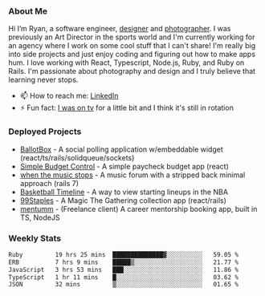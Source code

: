 ### About Me
Hi I’m Ryan, a software engineer, [designer](https://www.denvermullets.com/video) and [photographer](https://www.denvermullets.com/). I was previously an Art Director in the sports world and I'm currently working for an agency where I work on some cool stuff that I can't share! I'm really big into side projects and just enjoy coding and figuring out how to make apps hum. I love working with React, Typescript, Node.js, Ruby, and Ruby on Rails. I'm passionate about photography and design and I truly believe that learning never stops.

- 📫 How to reach me: [LinkedIn](https://www.linkedin.com/in/ryanvaznis)
- ⚡ Fun fact: [I was on tv](https://vimeo.com/381425882) for a little bit and I think it's still in rotation

### Deployed Projects
- [BallotBox](https://voteballotbox.com/) - A social polling application w/embeddable widget (react/ts/rails/solidqueue/sockets)
- [Simple Budget Control](https://simplebudgetcontrol.com/) - A simple paycheck budget app (react)
- [when the music stops](https://whenthemusicstops.net) - A music forum with a stripped back minimal approach (rails 7)
- [Basketball Timeline](https://basketball-timeline.com/?team=PHO&year=2023) - A way to view starting lineups in the NBA
- [99Staples](https://www.99staples.com/collections/denvermullets/9) - A Magic The Gathering collection app (react/rails)
- [mentumm](https://portal.mentumm.com/) - (Freelance client) A career mentorship booking app, built in TS, NodeJS

### Weekly Stats
<!--START_SECTION:waka-->

```txt
Ruby         19 hrs 25 mins  ██████████████▓░░░░░░░░░░   59.05 %
ERB          7 hrs 9 mins    █████▒░░░░░░░░░░░░░░░░░░░   21.77 %
JavaScript   3 hrs 53 mins   ███░░░░░░░░░░░░░░░░░░░░░░   11.86 %
TypeScript   1 hr 11 mins    █░░░░░░░░░░░░░░░░░░░░░░░░   03.62 %
JSON         32 mins         ▒░░░░░░░░░░░░░░░░░░░░░░░░   01.65 %
```

<!--END_SECTION:waka-->
